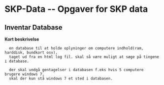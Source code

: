 # SKP-Data -- Opgaver for SKP data


## Inventar Database
**Kort beskrivelse**

      en database til at holde oplyninger om computere indhold(ram, harddisk, bundkort osv),
      taget ud fra en html log fil. skal så være muligt at søge på tingene i database.
      
      der skal undgå gentagelser i databasen f.eks hvis 5 computere brugere windows 7, 
      skal der kun stå windows 7 et sted i databasen.

